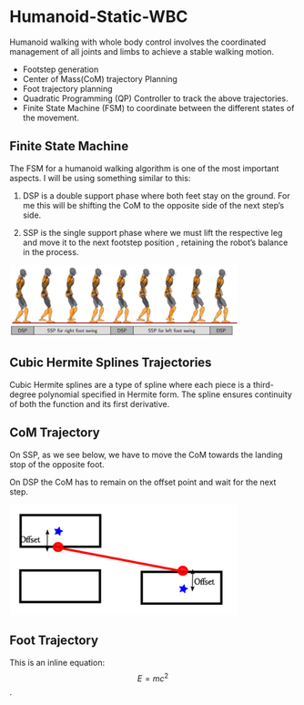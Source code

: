 # Humanoid-Static-WBC
Humanoid walking with whole body control involves the coordinated management of all joints and limbs to achieve a stable walking motion.
* Footstep generation
* Center of Mass(CoM) trajectory Planning
* Foot trajectory planning
* Quadratic Programming (QP) Controller to track the above trajectories.
* Finite State Machine (FSM) to coordinate between the different states of
the movement.


## Finite State Machine

The FSM for a humanoid walking algorithm is one of the most important aspects. I will be using something similar to this:

1. DSP is a double support phase where both feet stay on the ground. For me
this will be shifting the CoM to the opposite side of the next step’s side.

2. SSP is the single support phase where we must lift the respective leg and
move it to the next footstep position , retaining the robot’s balance in the
process.
<p>
    <img src="images/image copy.png" alt="Description of image" width="400" >
</p>

## Cubic Hermite Splines Trajectories
Cubic Hermite splines are a type of spline where each piece is a third-degree
polynomial specified in Hermite form. The spline ensures continuity of both the
function and its first derivative.

## CoM Trajectory
On SSP, as we see below, we have to move the CoM towards the landing
stop of the opposite foot.

On DSP the CoM has to remain on the offset point and wait for the next
step.

<p>
    <img src="images/image copy 3.png" alt="Description of image" width="400" >
</p>

## Foot Trajectory

This is an inline equation: $$ E = mc^2 $$.
